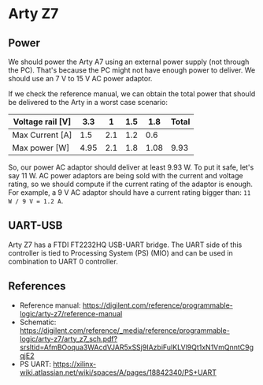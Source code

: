# Arty Z7


## Power

We should power the Arty A7 using an external power supply (not through the PC). That's because the PC might not have enough power to deliver.
We should use an 7 V to 15 V AC power adaptor.


If we check the reference manual, we can obtain the total power that should be delivered to the Arty in a worst case scenario:

| Voltage rail [V] | 3.3  | 1   | 1.5  | 1.8  | Total |
|------------------|------|-----|------|------|-------|
| Max Current [A]  | 1.5  | 2.1 | 1.2  | 0.6  |       |
| Max power [W]    | 4.95 | 2.1 | 1.8  | 1.08 | 9.93  |

So, our power AC adaptor should deliver at least 9.93 W. To put it safe, let's say 11 W.
AC power adaptors are being sold with the current and voltage rating, so we should compute if the current rating of the adaptor is enough.
For example, a 9 V AC adaptor should have a current rating bigger than: `11 W / 9 V = 1.2 A`.

## UART-USB

Arty Z7 has a FTDI FT2232HQ USB-UART bridge. The UART side of this controller is tied to Processing System (PS) (MIO) and can be used in combination to UART 0 controller.

## References

* Reference manual: https://digilent.com/reference/programmable-logic/arty-z7/reference-manual
* Schematic: https://digilent.com/reference/_media/reference/programmable-logic/arty-z7/arty_z7_sch.pdf?srsltid=AfmBOoqua3WAcdVJAR5xSSj9IAzbiFuIKLVl9Qt1xN1VmQnntC9gqjE2
* PS UART: https://xilinx-wiki.atlassian.net/wiki/spaces/A/pages/18842340/PS+UART
